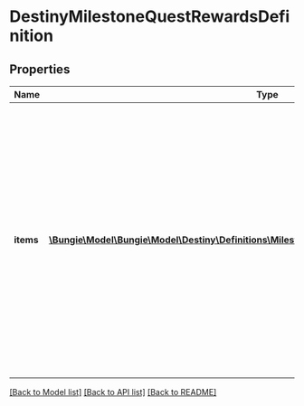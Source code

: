 # DestinyMilestoneQuestRewardsDefinition

## Properties
Name | Type | Description | Notes
------------ | ------------- | ------------- | -------------
**items** | [**\Bungie\Model\\Bungie\Model\Destiny\Definitions\Milestones\DestinyMilestoneQuestRewardItem[]**](DestinyMilestoneQuestRewardItem.md) | The items that represent your reward for completing the quest.  Be warned, these could be \&quot;dummy\&quot; items: items that are only used to render a good-looking in-game tooltip, but aren&#39;t the actual items themselves.  For instance, when experience is given there&#39;s often a dummy item representing \&quot;experience\&quot;, with quantity being the amount of experience you got. We don&#39;t have a programmatic association between those and whatever Progression is actually getting that experience... yet. | [optional] 

[[Back to Model list]](../README.md#documentation-for-models) [[Back to API list]](../README.md#documentation-for-api-endpoints) [[Back to README]](../README.md)


